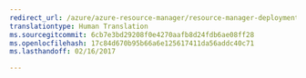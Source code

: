 ```yaml
---
redirect_url: /azure/azure-resource-manager/resource-manager-deployment-operations
translationtype: Human Translation
ms.sourcegitcommit: 6cb7e3bd29208f0e4270aafb8d24fdb6ae08ff28
ms.openlocfilehash: 17c84d670b95b66a6e125617411da56addc40c71
ms.lasthandoff: 02/16/2017

---
```

